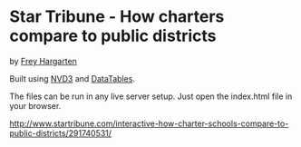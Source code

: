 Star Tribune - How charters compare to public districts
================

by [Frey Hargarten](https://github.com/jeffhargarten)

Built using [NVD3](http://nvd3.org/) and [DataTables](https://www.datatables.net/).

The files can be run in any live server setup. Just open the index.html file in your browser.

http://www.startribune.com/interactive-how-charter-schools-compare-to-public-districts/291740531/